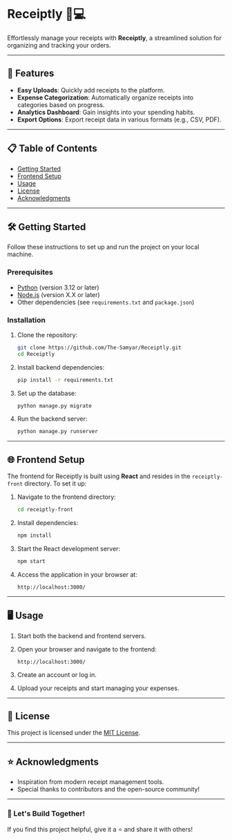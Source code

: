 
# Receiptly 📃💻
Effortlessly manage your receipts with **Receiptly**, a streamlined solution for organizing and tracking your orders.

---

## 🚀 Features
- **Easy Uploads**: Quickly add receipts to the platform.  
- **Expense Categorization**: Automatically organize receipts into categories based on progress.  
- **Analytics Dashboard**: Gain insights into your spending habits.  
- **Export Options**: Export receipt data in various formats (e.g., CSV, PDF).  

---

## 📋 Table of Contents
- [Getting Started](#getting-started)
- [Frontend Setup](#frontend-setup)
- [Usage](#usage)
- [License](#license)
- [Acknowledgments](#acknowledgments)

---

## 🛠️ Getting Started

Follow these instructions to set up and run the project on your local machine.

### Prerequisites
- [Python](https://www.python.org/) (version 3.12 or later)
- [Node.js](https://nodejs.org/) (version X.X or later)
- Other dependencies (see `requirements.txt` and `package.json`)

### Installation
1. Clone the repository:
   ```bash
   git clone https://github.com/The-Samyar/Receiptly.git
   cd Receiptly
   ```

2. Install backend dependencies:
   ```bash
   pip install -r requirements.txt
   ```

3. Set up the database:
   ```bash
   python manage.py migrate
   ```

4. Run the backend server:
   ```bash
   python manage.py runserver
   ```

---

## 🌐 Frontend Setup

The frontend for Receiptly is built using **React** and resides in the `receiptly-front` directory. To set it up:

1. Navigate to the frontend directory:
   ```bash
   cd receiptly-front
   ```

2. Install dependencies:
   ```bash
   npm install
   ```

3. Start the React development server:
   ```bash
   npm start
   ```

4. Access the application in your browser at:
   ```
   http://localhost:3000/
   ```

---

## 🖥️ Usage
1. Start both the backend and frontend servers.
2. Open your browser and navigate to the frontend:
   ```
   http://localhost:3000/
   ```

3. Create an account or log in.

4. Upload your receipts and start managing your expenses.


---

## 📝 License

This project is licensed under the [MIT License](LICENSE).

---

## ⭐ Acknowledgments

- Inspiration from modern receipt management tools.
- Special thanks to contributors and the open-source community!

---

### 🙌 Let's Build Together!  
If you find this project helpful, give it a ⭐ and share it with others!
